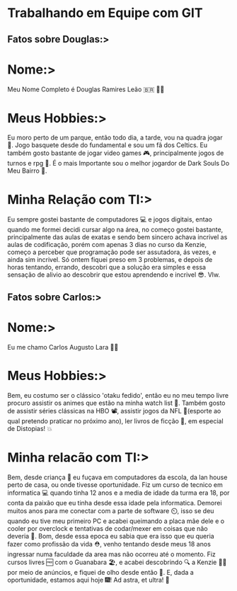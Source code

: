 # Trabalhando em Equipe com GIT

## Fatos sobre Douglas:>

# Nome:> 

Meu Nome Completo é Douglas Ramires Leão 🇧🇷 🧟‍♂️

# Meus Hobbies:> 
 
 Eu moro perto de um parque, então todo dia, a tarde, vou na quadra jogar  
 🏀. Jogo basquete desde do fundamental e sou um fã dos Celtics. Eu também gosto  bastante de jogar video games 🎮, principalmente jogos de turnos e rpg 🎲. É o mais Importante sou o melhor jogardor de Dark Souls Do Meu Bairro 🥇.

 # Minha Relação com TI:>

 Eu sempre gostei bastante de computadores 💻 e jogos digitais, entao quando me formei decidi cursar algo na área, no começo gostei bastante, principalmente das aulas de exatas e sendo bem sincero achava incrivel as aulas de codificação, porém com apenas 3 dias no curso da Kenzie, começo a perceber que programação pode ser assutadora, ás vezes, e ainda sim incrivel. Só ontem fiquei preso em 3 problemas, e depois de horas tentando, errando, descobri que a solução era simples e essa sensação de alivio ao descobrir que estou aprendendo e incrivel 😎. Vlw.

 
 ## Fatos sobre Carlos:>

# Nome:>

Eu me chamo Carlos Augusto Lara 👨‍🎓  

# Meus Hobbies:>

Bem, eu costumo ser o clássico 'otaku fedido', então eu no meu tempo livre procuro assistir os animes que estão na minha watch list 👺. Também gosto de assistir séries clássicas na HBO 📽️, assistir jogos da NFL 🏈(esporte ao qual pretendo praticar no próximo ano), ler livros de ficção 📖, em especial de Distopias! 💥  

# Minha relacão com TI:>

Bem, desde criança 🧒 eu fuçava em computadores da escola, da lan house perto de casa, ou onde tivesse oportunidade. Fiz um curso de tecnico em informatica 💻 quando tinha 12 anos e a media de idade da turma era 18, por conta da paixão que eu tinha desde essa idade pela informatica. Demorei muitos anos para me conectar com a parte de software ⏲️, isso se deu quando eu tive meu primeiro PC e acabei queimando a placa mãe dele e o cooler por overclock e tentativas de codar/mexer em coisas que não deveria 🤦. Bom, desde essa epoca eu sabia que era isso que eu queria fazer como profissão da vida ⛑️, venho tentando desde meus 18 anos ingressar numa faculdade da area mas não ocorreu até o momento. Fiz cursos livres 🆓 com o Guanabara 🏖️, e acabei descobrindo :mag: a Kenzie 🧠💪 por meio de anúncios, e fiquei de olho desde então 👀. E, dada a oportunidade, estamos aqui hoje 🎆! Ad astra, et ultra! 🚀

